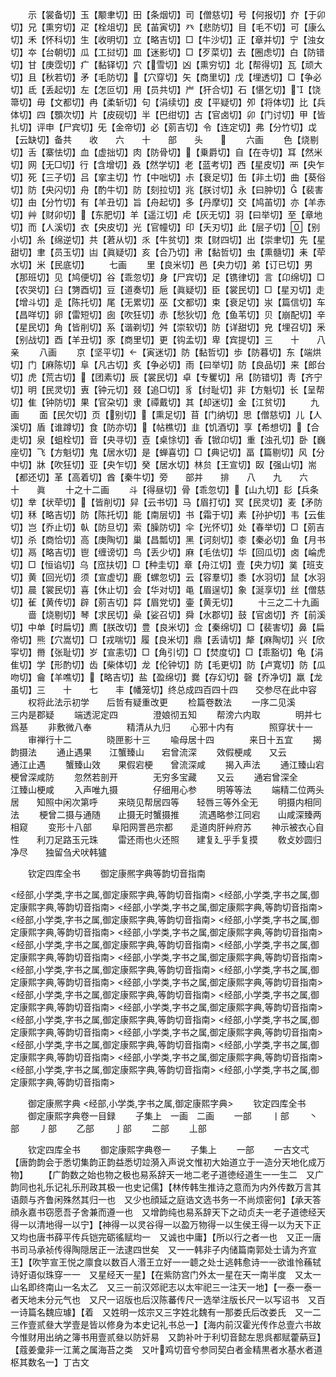 <!-- { "loadSidebar": true } -->
　　示【裳备切】玉【颙聿切】田【条烟切】司【僧慈切】号【何报切】夰【于卯切】兄【熏穷切】疋【栓俎切】民【苖寅切】癶【悲防切】目【毛不切】可【康么切】禾【怀科切】生【收明切】立【略吉切】□【牛沙切】正【章并切】宁【浊女切】夲【台朝切】瓜【工挝切】皿【迷影切】□【歹菜切】去【圈虑切】白【防错切】甘【庚霑切】疒【黏铎切】穴【雪切】凶【熏穷切】北【帮得切】瓦【顽大切】且【秋若切】矛【毛防切】【穴穿切】矢【商里切】戊【埋透切】□【争必切】氐【丢起切】左【怎叵切】用【员共切】屵【犴合切】石【愖乞切】【饶箒切】毋【文都切】冉【柔斩切】句【涓续切】皮【平疑切】夘【将体切】比【兵体切】四【顋次切】片【皮砚切】半【巴绀切】古【官卤切】卯【门讨切】甲【皆扎切】评申【尸宾切】旡【金帝切】必【莂吉切】令【连定切】弗【分竹切】戉【云缺切】备共　　收　　六　　十　　部　　头　　
　　六画
　　色【烧剔切】舌【寨怯切】血【虚拙切】肉【防骨切】【乗爵切】自【在寺切】耳【然米切】网【无□切】行【含增切】叒【然学切】老【蓝考切】西【星皮切】襾【央乍切】死【三子切】吕【挛主切】竹【中咄切】尗【衰足切】缶【非土切】曲【葵俗切】防【央闪切】舟【酌牛切】防【刻拉切】兆【朕讨切】永【曰肿切】【裴害切】甶【分竹切】有【羊丑切】旨【舟起切】多【丹摩切】交【鸠苖切】亦【羊赤切】艸【财卯切】【东肥切】羊【遥江切】虍【灰无切】羽【曰举切】至【章地切】而【人溪切】衣【央皮切】光【官幢切】印【夭刃切】此【层子切】【别小切】糸【绵逆切】共【莙从切】乑【牛贫切】朿【财四切】出【崇聿切】先【星甜切】聿【员玉切】凷【眞疑切】亥【合乃切】帇【黏哲切】虫【熏髓切】耒【荦水切】米【民底切】
　　七画
　　里【良米切】邑【央力切】弟【订已切】男【那班切】见【鸠便切】谷【乖忽切】身【尸宾切】足【镌律切】言【卬绵切】□【农哭切】臼【勥酉切】豆【道奏切】巵【眞疑切】臣【裳民切】□【星刃切】走【增斗切】辵【陈托切】尾【无累切】巫【文都切】束【衰足切】汖【篇信切】车【昌咩切】卵【雷短切】囱【吹狂切】赤【愁狄切】危【鱼苇切】贝【崩配切】辛【星民切】角【皆削切】系【谐剃切】舛【崇软切】防【详甜切】皃【埋召切】釆【别战切】酉【羊丑切】豕【商里切】更【钩孟切】卑【宾提切】三　　十　　八　　亲
　　八画
　　京【坚平切】【寅迷切】防【黏哲切】歩【防暮切】东【端烘切】门【麻陈切】阜【凡古切】炙【争必切】雨【曰举切】防【良品切】来【郎台切】虎【荒古切】【团素切】辰【裳民切】卓【专矍切】帛【防错切】靑【齐宁切】明【民灵切】叀【钟元切】叕【追□切】豸【纣耻切】非【方魁切】长【呈帮切】隹【钟防切】果【官朶切】隶【禫戴切】其【却迷切】金【江贫切】
　　九画
　　面【民欠切】页【别切】【熏足切】苜【门纳切】思【僧慈切】儿【人溪切】盾【谁蹲切】食【防亦切】【帖樵切】韭【饥酒切】享【希想切】【合走切】泉【蛆栓切】音【央寻切】壴【桌悇切】香【锨卬切】重【浊孔切】卧【巍座切】飞【方魁切】鬼【居水切】是【蝉喜切】□【典记切】畐【篇剔切】风【分中切】牀【吹狂切】亚【央乍切】癸【居水切】林贠【王宣切】臤【强山切】耑【都还切】革【高着切】酋【秦牛切】旁　　部并　　排　　八　　九　　六　　十　　眞
　　十之十二画
　　斗【得昼切】骨【乖忽切】【山九切】髟【兵条切】丵【状荦切】【皆削切】舁【云书切】马【眉打切】冥【民灵切】麦【矛防切】秝【略吉切】防【陈托切】能【南层切】书【霜于切】素【孙护切】韦【云隹切】岂【乔止切】倝【防旦切】索【臊防切】伞【光怀切】处【春举切】□【莂吉切】杀【商恰切】高【庚陶切】巢【昌瓢切】黑【诃刻切】桼【秦必切】鱼【月书切】鬲【略吉切】鬯【缠谤切】鸟【丢少切】麻【毛佉切】华【回瓜切】卤【崘虎切】□【恒谄切】乌【窊扶切】□【种圭切】章【舟江切】壹【央力切】菐【班支切】黄【回光切】须【宣虚切】鹿【螺忽切】云【容羣切】黍【水羽切】鼠【水羽切】晨【裳民切】喜【休止切】会【华对切】黾【眉逞切】象【涎享切】丝【僧慈切】雈【黄传切】辟【莂吉切】茻【眉党切】壷【黄无切】
　　十三之二十九画
　　啬【烧剔切】琴【求民切】喿【娑召切】舜【水郡切】鼓【官卤切】齐【前溪切】中单【时扁切】廌【朕改切】豊【良米切】佥【秦绵切】□【裴害切】鼻【扁帝切】熊【穴嵩切】□【戎喘切】履【良米切】鼎【丢请切】犛【麻陶切】兴【欣寜切】黹【张耻切】岁【宣恚切】□【角引切】□【焚度切】□【乖豁切】龟【涓隹切】学【形酌切】齿【柴体切】龙【伦钟切】防【毛更切】防【卢寛切】防【瓜吻切】龠【羊噍切】【略吉切】盐【盈绵切】爨【存幻切】磬【乔净切】羸【龙虽切】三　　十　　七　　丰【幡笼切】终总成四百四十四　　交参尽在此中容
　　权将此法示初学　　后哲有疑重改更
　　检篇卷数法
　　一序二见溪　　　　三内是郡疑
　　端透泥定四　　　　澄娘彻五知
　　帮滂六内取　　　　明并七爲基
　　非敷微八奉　　　　精清从九归
　　心邪十内有　　　　照穿状十一
　　审禅行十二　　　　晓匣影十三
　　喩母居十四　　　　来日十五宜
　　揭韵摄法
　　通止遇果　　江蟹臻山　　宕曾流深
　　效假梗咸　　又云　　　　通江止遇
　　蟹臻山效　　果假宕梗　　曾流深咸
　　揭入声法
　　通江臻山宕　　　　梗曾深咸防
　　忽然若剖开　　　　无穷多宝藏
　　又云
　　通宕曾深全　　　　江臻山梗咸
　　入声唯九摄　　　　仔细用心参
　　明等等法
　　端精二位两头居　　知照中闲次第呼
　　来晓见帮居四等　　轻唇三等外全无
　　明摄内相同法
　　梗曾二摄与通随　　止摄无时蟹摄推
　　流遇略参江同宕　　山咸深臻两相窥
　　变形十八部
　　阜阳网詈邑宗都　　辵道肉肝艸府苏
　　神示被衣心自性　　利刀足路玉元珠
　　雷还雨也火还照　　建复廴乎手复摸
　　敎攴妙圆归净尽　　独留刍犬吠韩獹

　　钦定四库全书
　　御定康熈字典等韵切音指南

<经部,小学类,字书之属,御定康熙字典,等韵切音指南>
<经部,小学类,字书之属,御定康熙字典,等韵切音指南>
<经部,小学类,字书之属,御定康熙字典,等韵切音指南>
<经部,小学类,字书之属,御定康熙字典,等韵切音指南>
<经部,小学类,字书之属,御定康熙字典,等韵切音指南>
<经部,小学类,字书之属,御定康熙字典,等韵切音指南>
<经部,小学类,字书之属,御定康熙字典,等韵切音指南>
<经部,小学类,字书之属,御定康熙字典,等韵切音指南>
<经部,小学类,字书之属,御定康熙字典,等韵切音指南>
<经部,小学类,字书之属,御定康熙字典,等韵切音指南>
<经部,小学类,字书之属,御定康熙字典,等韵切音指南>
<经部,小学类,字书之属,御定康熙字典,等韵切音指南>
<经部,小学类,字书之属,御定康熙字典,等韵切音指南>
<经部,小学类,字书之属,御定康熙字典,等韵切音指南>
<经部,小学类,字书之属,御定康熙字典,等韵切音指南>
<经部,小学类,字书之属,御定康熙字典,等韵切音指南>
<经部,小学类,字书之属,御定康熙字典,等韵切音指南>
<经部,小学类,字书之属,御定康熙字典,等韵切音指南>
<经部,小学类,字书之属,御定康熙字典,等韵切音指南>
<经部,小学类,字书之属,御定康熙字典,等韵切音指南>
<经部,小学类,字书之属,御定康熙字典,等韵切音指南>
<经部,小学类,字书之属,御定康熙字典,等韵切音指南>
<经部,小学类,字书之属,御定康熙字典,等韵切音指南>

　　御定康熈字典
<经部,小学类,字书之属,御定康熙字典>
　　钦定四库全书
　　御定康熙字典卷一目録
　　子集上　一画　二画
　　一部
　　丨部
　　丶部
　　丿部
　　乙部
　　亅部
　　二部
　　丄部

　　钦定四库全书
　　御定康熙字典卷一
　　子集上
　　一部
　　一古文弌【唐韵韵会于悉切集韵正韵益悉切竝漪入声说文惟初大始道立于一造分天地化成万物】
　　【广韵数之始也物之极也易系辞天一地二老子道徳经道生一一生二　又广韵同也礼乐记礼乐刑政其极一也史记儒】【林传韩生推诗之意而为内外传数万言其语颇与齐鲁闲殊然其归一也　又少也顔延之庭诰文选书务一不尚烦密何】【承天答顔永嘉书窃愿吾子舍兼而遵一也　又增韵纯也易系辞天下之动贞夫一老子道徳经天得一以清地得一以宁】【神得一以灵谷得一以盈万物得一以生侯王得一以为天下正　又均也唐书薛平传兵铠完砺徭赋均一　又诚也中庸】【所以行之者一也　又正一唐书司马承祯传得陶隠居正一法逮四世矣　又一一韩非子内储篇南郭处士请为齐宣王】【吹竽宣王悦之廪食以数百人湣王立好一一聼之处士逃韩愈诗一一欲谁怜蘓轼诗好语似珠穿一一　又星经天一星】【在紫防宫门外太一星在天一南半度　又太一山名即终南山一名太乙　又三一前汉郊祀志以太牢祀三一注天一地】【一泰一泰一者天地未分元气也　又尺一诏版也后汉陈蕃传尺一选举注版长尺一以写诏书　又百一诗篇名魏应璩】【着　又姓明一炫宗又三字姓北魏有一那娄氏后改娄氏　又一二三作壹贰叄大学壹是皆以修身为本史记礼书总一】【海内前汉霍光传作总壹六书故今惟财用出纳之簿书用壹贰叄以防奸易　又韵补叶于利切音懿左思呉都赋藿蒳豆】【蔻姜彚非一江蓠之属海苔之类　又叶鸡切音兮参同契白者金精黒者水基水者道枢其数名一】丁古文
